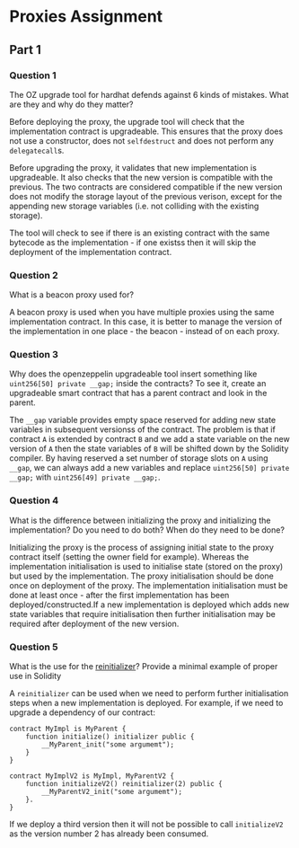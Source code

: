 # Proxies Assignment

## Part 1

### Question 1
The OZ upgrade tool for hardhat defends against 6 kinds of mistakes. What are they and why do they matter?


Before deploying the proxy, the upgrade tool will check that the implementation contract is upgradeable. This ensures
that the proxy does not use a constructor, does not `selfdestruct` and does not perform any `delegatecall`s.

Before upgrading the proxy, it validates that new implementation is upgradeable. It also checks that the new version
is compatible with the previous. The two contracts are considered compatible if the new version does not modify the 
storage layout of the previous verison, except for the appending new storage variables (i.e. not colliding with the
existing storage).

The tool will check to see if there is an existing contract with the same bytecode as the implementation - if one
existss then it will skip the deployment of the implementation contract.

### Question 2
What is a beacon proxy used for?

A beacon proxy is used when you have multiple proxies using the same implementation contract. In this case, it is
better to manage the version of the implementation in one place - the beacon - instead of on each proxy.

### Question 3
Why does the openzeppelin upgradeable tool insert something like `uint256[50] private __gap;` inside the contracts? To see it, create an upgradeable smart contract that has a parent contract and look in the parent.

The `__gap` variable provides empty space reserved for adding new state variables in subsequent versionss of the contract.
The problem is that if contract `A` is extended by contract `B` and we add a state variable on the new version of `A`
then the state variables of `B` will be shifted down by the Solidity compiler. By having reserved a set number of storage
slots on `A` using `__gap`, we can always add a new variables and replace `uint256[50] private __gap;` with
`uint256[49] private __gap;`.

### Question 4
What is the difference between initializing the proxy and initializing the implementation? Do you need to do both? When do they need to be done?

Initializing the proxy is the process of assigning initial state to the proxy contract itself (setting the owner field
for example). Whereas the implementation initialisation is used to initialise state (stored on the proxy) but used by
the implementation. The proxy initialisation should be done once on deployment of the proxy. The implementation
initialisation must be done at least once - after the first implementation has been deployed/constructed.If a
new implementation is deployed which adds new state variables that require initialisation then further initialisation
may be required after deployment of the new version.

### Question 5
What is the use for the [reinitializer](https://github.com/OpenZeppelin/openzeppelin-contracts-upgradeable/blob/master/contracts/proxy/utils/Initializable.sol#L119)? Provide a minimal example of proper use in Solidity

A `reinitializer` can be used when we need to perform further initialisation steps when a new implementation is deployed.
For example, if we need to upgrade a dependency of our contract:

```solidity
contract MyImpl is MyParent {
    function initialize() initializer public {
        __MyParent_init("some argumemt");
    }
}

contract MyImplV2 is MyImpl, MyParentV2 {
    function initializeV2() reinitializer(2) public {
        __MyParentV2_init("some argumemt");
    }.
}
```

If we deploy a third version then it will not be possible to call `initializeV2` as the version number 2 has already
been consumed.